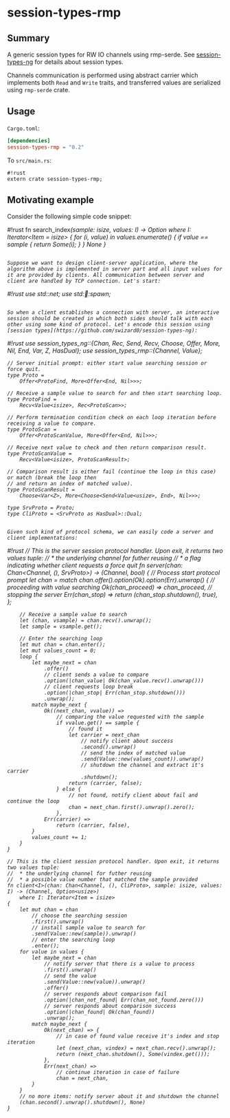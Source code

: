 # session-types-rmp #

## Summary ##

A generic session types for RW IO channels using rmp-serde. See [session-types-ng](https://github.com/swizard0/session-types-ng) for details about session types.

Channels communication is performed using abstract carrier which implements both `Read` and `Write` traits, and transferred values are serialized using `rmp-serde` crate.

## Usage ##

`Cargo.toml`:

```toml
[dependencies]
session-types-rmp = "0.2"
```

To `src/main.rs`:

```
#!rust
extern crate session-types-rmp;
```

## Motivating example ##

Consider the following simple code snippet:

#!rust
fn search_index<I>(sample: isize, values: I) -> Option<usize>
    where I: Iterator<Item = isize>
{
    for (i, value) in values.enumerate() {
        if value == sample {
            return Some(i);
        }
    }
    None
}
```

Suppose we want to design client-server application, where the algorithm above is implemented in server part and all input values for it are provided by clients. All communication between server and client are handled by TCP connection. Let's start:

```
#!rust
    use std::net;
    use std::thread::spawn;
```

So when a client establishes a connection with server, an interactive session should be created in which both sides should talk with each other using some kind of protocol. Let's encode this session using [session types](https://github.com/swizard0/session-types-ng):

```
#!rust
    use session_types_ng::{Chan, Rec, Send, Recv, Choose, Offer, More, Nil, End, Var, Z, HasDual};
    use session_types_rmp::{Channel, Value};

    // Server initial prompt: either start value searching session or force quit.
    type Proto =
        Offer<ProtoFind, More<Offer<End, Nil>>>;

    // Receive a sample value to search for and then start searching loop.
    type ProtoFind =
        Recv<Value<isize>, Rec<ProtoScan>>;

    // Perform termination condition check on each loop iteration before receiving a value to compare.
    type ProtoScan =
        Offer<ProtoScanValue, More<Offer<End, Nil>>>;

    // Receive next value to check and then return comparison result.
    type ProtoScanValue =
        Recv<Value<isize>, ProtoScanResult>;

    // Comparison result is either fail (continue the loop in this case) or match (break the loop then
    // and return an index of matched value).
    type ProtoScanResult =
        Choose<Var<Z>, More<Choose<Send<Value<usize>, End>, Nil>>>;

    type SrvProto = Proto;
    type CliProto = <SrvProto as HasDual>::Dual;
```

Given such kind of protocol schema, we can easily code a server and client implementations:

```
#!rust
    // This is the server session protocol handler. Upon exit, it returns two values tuple:
    //  * the underlying channel for futher reusing
    //  * a flag indicating whether client requests a force quit
    fn server(chan: Chan<Channel, (), SrvProto>) -> (Channel, bool) {
        // Process start protocol prompt
        let chan = match chan.offer().option(Ok).option(Err).unwrap() {
            // proceeding with value searching
            Ok(chan_proceed) => chan_proceed,
            // stopping the server
            Err(chan_stop) => return (chan_stop.shutdown(), true),
        };

        // Receive a sample value to search
        let (chan, vsample) = chan.recv().unwrap();
        let sample = vsample.get();

        // Enter the searching loop
        let mut chan = chan.enter();
        let mut values_count = 0;
        loop {
            let maybe_next = chan
                .offer()
                // client sends a value to compare
                .option(|chan_value| Ok(chan_value.recv().unwrap()))
                // client requests loop break
                .option(|chan_stop| Err(chan_stop.shutdown()))
                .unwrap();
            match maybe_next {
                Ok((next_chan, vvalue)) =>
                    // comparing the value requested with the sample
                    if vvalue.get() == sample {
                        // found it
                        let carrier = next_chan
                            // notify client about success
                            .second().unwrap()
                            // send the index of matched value
                            .send(Value::new(values_count)).unwrap()
                            // shutdown the channel and extract it's carrier
                            .shutdown();
                        return (carrier, false);
                    } else {
                        // not found, notify client about fail and continue the loop
                        chan = next_chan.first().unwrap().zero();
                    },
                Err(carrier) =>
                    return (carrier, false),
            }
            values_count += 1;
        }
    }

    // This is the client session protocol handler. Upon exit, it returns two values tuple:
    //  * the underlying channel for futher reusing
    //  * a possible value number that matched the sample provided
    fn client<I>(chan: Chan<Channel, (), CliProto>, sample: isize, values: I) -> (Channel, Option<usize>)
        where I: Iterator<Item = isize>
    {
        let mut chan = chan
            // choose the searching session
            .first().unwrap()
            // install sample value to search for
            .send(Value::new(sample)).unwrap()
            // enter the searching loop
            .enter();
        for value in values {
            let maybe_next = chan
                // notify server that there is a value to process
                .first().unwrap()
                // send the value
                .send(Value::new(value)).unwrap()
                .offer()
                // server responds about comparison fail
                .option(|chan_not_found| Err(chan_not_found.zero()))
                // server responds about comparison success
                .option(|chan_found| Ok(chan_found))
                .unwrap();
            match maybe_next {
                Ok(next_chan) => {
                    // in case of found value receive it's index and stop iteration
                    let (next_chan, vindex) = next_chan.recv().unwrap();
                    return (next_chan.shutdown(), Some(vindex.get()));
                },
                Err(next_chan) =>
                    // continue iteration in case of failure
                    chan = next_chan,
            }
        }
        // no more items: notify server about it and shutdown the channel
        (chan.second().unwrap().shutdown(), None)
    }

```